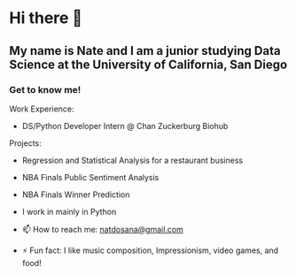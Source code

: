 # Hi there 👋

## My name is Nate and I am a junior studying Data Science at the University of California, San Diego

### Get to know me!

Work Experience:

* DS/Python Developer Intern @ Chan Zuckerburg Biohub

Projects:

* Regression and Statistical Analysis for a restaurant business
* NBA Finals Public Sentiment Analysis
* NBA Finals Winner Prediction

* I work in mainly in Python
* 📫 How to reach me: natdosana@gmail.com
* ⚡ Fun fact: I like music composition, Impressionism, video games, and food!
